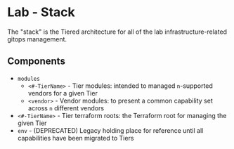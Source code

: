 Lab - Stack
===========

The "stack" is the Tiered architecture for all of the lab infrastructure-related gitops management.

## Components

- `modules`
  - `<#-TierName>` - Tier modules: intended to managed `n`-supported vendors for a given Tier
  - `<vendor>` - Vendor modules: to present a common capability set across `n` different vendors
- `<#-TierName>` - Tier terraform roots: the Terraform root for managing the given Tier
- `env` - (DEPRECATED) Legacy holding place for reference until all capabilities have been migrated to Tiers
